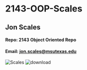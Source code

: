 # 2143-OOP-Scales
## Jon Scales
#### Repo: 2143 Object Oriented Repo
#### Email: jon.scales@msutexas.edu

![Scales](https://user-images.githubusercontent.com/100714163/213027426-68f9beef-abc5-48e7-8104-6ea23fbe73e6.jpg)
![download](https://user-images.githubusercontent.com/100714163/213038087-6c84c6f3-f65c-40dd-83d2-d49ab7bb1c44.jpg)
